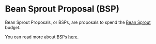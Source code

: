 # Bean Sprout Proposal (BSP)

Bean Sprout Proposals, or BSPs, are proposals to spend the [Bean Sprout](https://docs.bean.money/almanac/governance/bean-sprout) budget.

You can read more about BSPs [here](https://docs.bean.money/almanac/governance/bean-sprout#spending).
